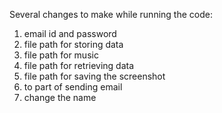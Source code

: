 Several changes to make while running the code:

1. email id and password
2. file path for storing data
3. file path for music
4. file path for retrieving data
5. file path for saving the screenshot
6. to part of sending email
7. change the name

